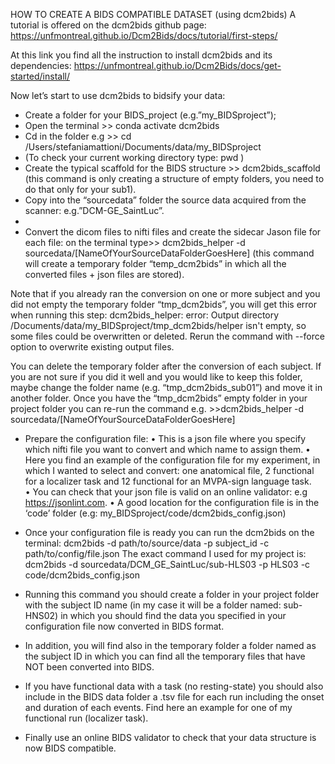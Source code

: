 HOW TO CREATE A BIDS COMPATIBLE DATASET (using dcm2bids)
A tutorial is offered on the dcm2bids github page: https://unfmontreal.github.io/Dcm2Bids/docs/tutorial/first-steps/ 

At this  link you find all the instruction to install dcm2bids and its dependencies: https://unfmontreal.github.io/Dcm2Bids/docs/get-started/install/

Now  let’s start to use dcm2bids to bidsify your data: 

-	Create a folder for your BIDS_project (e.g.”my_BIDSproject”);
-	Open the terminal >> conda activate dcm2bids
-	Cd in the folder e.g >> cd /Users/stefaniamattioni/Documents/data/my_BIDSproject
-	(To check your current working directory type: pwd )
-	Create the typical scaffold for the BIDS structure >> dcm2bids_scaffold (this command is only creating a structure of empty folders, you need to do that only for your sub1).
-	Copy into the “sourcedata” folder the source data acquired from the scanner: e.g.”DCM-GE_SaintLuc”.
-	 
-	Convert the dicom files to nifti files and create the sidecar Jason file for each file: on the terminal type>> dcm2bids_helper -d sourcedata/[NameOfYourSourceDataFolderGoesHere] (this command will create a temporary folder “temp_dcm2bids” in which all the converted files + json files are stored). 

Note that if you already ran the conversion on one or more subject and you did not empty the temporary folder “tmp_dcm2bids”, you will get this error when running this step:
dcm2bids_helper: error: Output directory /Documents/data/my_BIDSproject/tmp_dcm2bids/helper isn't empty, so some files could be overwritten or deleted.
Rerun the command with --force option to overwrite existing output files.

You can delete the temporary folder after the conversion of each subject. If you are not sure if you did it well and you would like to keep this folder, maybe change the folder name (e.g. “tmp_dcm2bids_sub01”) and move it in another folder. Once you have the “tmp_dcm2bids” empty folder in your project folder you can re-run the command e.g. >>dcm2bids_helper -d sourcedata/[NameOfYourSourceDataFolderGoesHere]


-	Prepare the configuration file:
•	This is a json file where you specify which nifti file you want to convert and which name to assign them. 
•	Here you find an example of the configuration file for my experiment, in which I wanted to select and convert: one anatomical file, 2 functional for a localizer task and 12 functional for an MVPA-sign language task.  
•	You can check that your json file is valid on an online validator: e.g   https://jsonlint.com.
•	A good location for the configuration file is in the ‘code’ folder (e.g: my_BIDSproject/code/dcm2bids_config.json)

 


-	Once your configuration file is ready you can run the dcm2bids on the terminal: dcm2bids -d path/to/source/data -p subject_id -c path/to/config/file.json
The exact command I used for my project is: dcm2bids -d sourcedata/DCM_GE_SaintLuc/sub-HLS03  -p HLS03 -c code/dcm2bids_config.json
-	Running this command you should create a folder in your project folder with the subject ID name (in my case it will be a folder named: sub-HNS02) in which you should find the data you specified in your configuration file now converted in BIDS format. 
-	In addition, you will find also in the temporary folder a folder named as the subject ID in which you can find all the temporary files that have NOT been converted into BIDS. 
-	If you have functional data with a task (no resting-state) you should also include in the BIDS data folder a .tsv file for each run including the onset and duration of each events. Find here an example for one of my functional run (localizer task). 
-	Finally use an online BIDS validator to check that your data structure is now BIDS compatible. 

